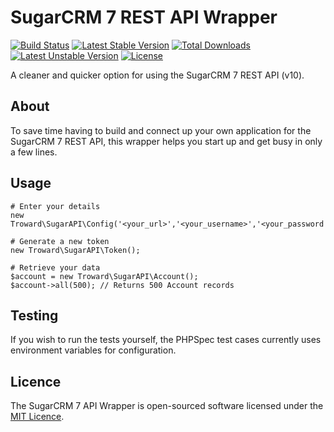 # SugarCRM 7 REST API Wrapper

[![Build Status](https://travis-ci.org/ollie-troward/sugarcrm-api.svg?branch=develop)](https://travis-ci.org/ollie-troward/sugarcrm-api)
[![Latest Stable Version](https://poser.pugx.org/troward/sugarcrm-api/v/stable)](https://packagist.org/packages/troward/sugarcrm-api) 
[![Total Downloads](https://poser.pugx.org/troward/sugarcrm-api/downloads)](https://packagist.org/packages/troward/sugarcrm-api) 
[![Latest Unstable Version](https://poser.pugx.org/troward/sugarcrm-api/v/unstable)](https://packagist.org/packages/troward/sugarcrm-api) 
[![License](https://poser.pugx.org/troward/sugarcrm-api/license)](https://packagist.org/packages/troward/sugarcrm-api)

A cleaner and quicker option for using the SugarCRM 7 REST API (v10).

About
------------

To save time having to build and connect up your own application for the SugarCRM 7 REST API, 
this wrapper helps you start up and get busy in only a few lines. 

Usage
------------

    # Enter your details
    new Troward\SugarAPI\Config('<your_url>','<your_username>','<your_password','<your_consumer_key>','<your_consumer_secret>');
    
    # Generate a new token
    new Troward\SugarAPI\Token();
    
    # Retrieve your data
    $account = new Troward\SugarAPI\Account();
    $account->all(500); // Returns 500 Account records

Testing
------------

If you wish to run the tests yourself, the PHPSpec test cases currently uses environment variables for configuration.

Licence
-------
The SugarCRM 7 API Wrapper is open-sourced software licensed under the [MIT Licence](http://opensource.org/licenses/MIT).